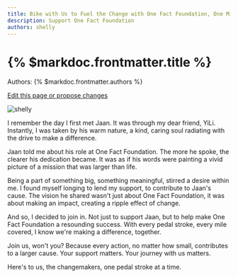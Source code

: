 ```yaml
---
title: Bike with Us to Fuel the Change with One Fact Foundation, One Mile at a Time
description: Support One Fact Foundation
authors: shelly
---
```


# {% $markdoc.frontmatter.title %}

Authors: {% $markdoc.frontmatter.authors %}

[Edit this page or propose changes](https://github.com/onefact/onefact.org/edit/main/pages/five-boro-bike-tour/shelly.md)

![shelly](/images/five-boro-bike-tour/shelly.jpg)

I remember the day I first met Jaan. It was through my dear friend, YiLi. Instantly, I was taken by his warm nature, a kind, caring soul radiating with the drive to make a difference.

Jaan told me about his role at One Fact Foundation. The more he spoke, the clearer his dedication became. It was as if his words were painting a vivid picture of a mission that was larger than life.

Being a part of something big, something meaningful, stirred a desire within me. I found myself longing to lend my support, to contribute to Jaan's cause. The vision he shared wasn't just about One Fact Foundation, it was about making an impact, creating a ripple effect of change.

And so, I decided to join in. Not just to support Jaan, but to help make One Fact Foundation a resounding success. With every pedal stroke, every mile covered, I know we're making a difference, together. 

Join us, won't you? Because every action, no matter how small, contributes to a larger cause. Your support matters. Your journey with us matters. 

Here's to us, the changemakers, one pedal stroke at a time.

